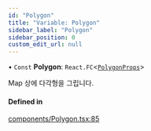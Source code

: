 ```yaml
---
id: "Polygon"
title: "Variable: Polygon"
sidebar_label: "Polygon"
sidebar_position: 0
custom_edit_url: null
---
```


• `Const` **Polygon**: `React.FC`<[`PolygonProps`](../interfaces/PolygonProps.md)\>

Map 상에 다각형을 그립니다.

#### Defined in

[components/Polygon.tsx:85](https://github.com/JaeSeoKim/react-kakao-maps/blob/562aa12/src/components/Polygon.tsx#L85)
